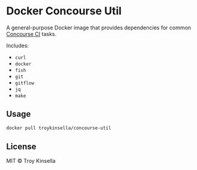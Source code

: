 # Docker Concourse Util

A general-purpose Docker image that provides dependencies for 
common [Concourse CI](https://concourse-ci.org) tasks.

Includes:
* `curl`
* `docker`
* `fish`
* `git`
* `gitflow`
* `jq`
* `make`

## Usage

```bash
docker pull troykinsella/concourse-util
```

## License

MIT © Troy Kinsella

